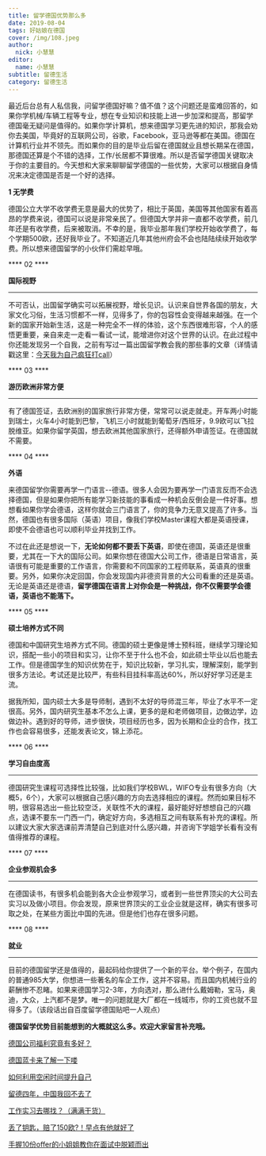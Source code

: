 ```yaml
---
title: 留学德国优势那么多
date: 2019-08-04
tags: 好姑娘在德国
cover: /img/108.jpeg
author: 
  nick: 小慧慧
editor: 
  name: 小慧慧
subtitle: 留德生活
category: 留德生活
---
```





最近后台总有人私信我，问留学德国好嘛？值不值？这个问题还是蛮难回答的，如果你学机械/车辆工程等专业，想在专业知识和技能上进一步加深和提高，那留学德国毫无疑问是值得的。如果你学计算机，想来德国学习更先进的知识，那我会劝你去美国，毕竟好的互联网公司，谷歌，Facebook，亚马逊等都在美国。德国在计算机行业并不领先。而如果你的目的是毕业后留在德国就业且想长期呆在德国，那德国还算是个不错的选择，工作/长居都不算很难。所以是否留学德国关键取决于你的主要目的。今天想和大家来聊聊留学德国的一些优势，大家可以根据自身情况来决定德国是否是一个好的选择。



**1 无学费**

德国公立大学不收学费无意是最大的优势了，相比于英国，美国等其他国家有着高昂的学费来说，德国可以说是非常亲民了。但德国大学并非一直都不收学费，前几年还是有收学费，后来被取消。不幸的是，我毕业那年我们学校开始收学费了，每个学期500欧，还好我毕业了。不知道近几年其他州府会不会也陆陆续续开始收学费。所以想来德国留学的小伙伴们需趁早哦。



**** 02 ****

****国际视野****

********

不可否认，出国留学确实可以拓展视野，增长见识。认识来自世界各国的朋友，大家文化习俗，生活习惯都不一样，见得多了，你的包容性会变得越来越强。在一个新的国家开始新生活，这是一种完全不一样的体验，这个东西很难形容，个人的感悟更重要，亲自来走一走看一看试一试，能增进你对这个世界的认识。在此过程中你还能发现另一个自我，之前有写过一篇出国留学教会我的那些事的文章（详情请戳这里：[今天我为自己疯狂打call](http://mp.weixin.qq.com/s?__biz=MzI0OTE4MTY1Ng==&amp;mid=2649563386&amp;idx=1&amp;sn=1860bd87c4ea4182ba5c26b8f7741d6b&amp;chksm=f18ce44dc6fb6d5ba478ccd548a0cabc8f57a4841f5f286b6a562e3881d4c1e13fcd57b2ecd6&amp;scene=21#wechat_redirect)）



**** 03 ****

****游历欧洲非常方便****

********

有了德国签证，去欧洲别的国家旅行非常方便，常常可以说走就走。开车两小时能到瑞士，火车4小时能到巴黎，飞机三小时就能到葡萄牙/西班牙，9.9欧可以飞拉脱维亚。如果你留学英国，想去欧洲其他国家旅行，还得额外申请签证。在德国就不需要。



**** 04 ****

****外语****





来德国留学你需要再学一门语言--德语。很多人会因为要再学一门语言反而不会选择德国，但是如果你把所有能学习新技能的事看成一种机会反倒会是一件好事。想想看如果你学会德语，这样你就会三门语言了，你的竞争力无意又提高了许多。当然，德国也有很多国际（英语）项目，像我们学校Master课程大都是英语授课，即使不会德语也可以顺利毕业并找到工作。



不过在此还是想说一下，**无论如何都不要丢下英语**，即使在德国，英语还是很重要，尤其在一下大的国际公司。如果你想在德国大公司工作，德语是日常语言，英语很有可能是重要的工作语言，你需要和不同国家的工程师联系，英语真的很重要。另外，如果你决定回国，你会发现国内非德资背景的大公司看重的还是英语。无论是英语还是德语，**留学德国在语言上对你会是一种挑战，你不仅需要学会德语，英语也不能落下。**



**** 05 ****

****硕士培养方式不同****





德国和中国研究生培养方式不同。德国的硕士更像是博士预科班，继续学习理论知识，搭配一些小的项目和实习，让你不至于什么也不会，如此硕士毕业以后也能去工作。但是德国学生的知识优势在于，知识比较新，学习扎实，理解深刻，能学到很多方法论。考试还是比较严，有些科目挂科率高达60%，所以好好学习还是主流。



据我所知，国内硕士大多是导师制，遇到不太好的导师混三年，毕业了水平不一定很高。另外，国内研究生基本不怎么上课，更多的是和老师做项目，边做边学，边做边补。遇到好的导师，进步很快，项目经历也多，因为长期和企业的合作，找工作也会容易很多，还能发表论文，锦上添花。



**** 06 ****

****学习自由度高****

********

德国研究生课程可选择性比较强，比如我们学校BWL，WIFO专业有很多方向（大概5，6个），大家可以根据自己感兴趣的方向去选择相应的课程。然而如果目标不明，很容易选出一些比较空泛，关联性不大的课程，最好能好好想想自己的兴趣点，选课不要东一门西一门，确定好方向，多选相互之间有联系有补充的课程。所以建议大家大家选课前弄清楚自己到底对什么感兴趣，并咨询下学姐学长看有没有值得推荐的课程。



**** 07 ****

****企业参观机会多****

********

在德国读书，有很多机会能到各大企业参观学习，或者到一些世界顶尖的大公司去实习以及做小项目。你会发现，原来世界顶尖的工业企业就是这样，确实有很多可取之处，在某些方面比中国的先进。但是他们也存在很多问题。



**** 08 ****

****就业****

********

目前的德国留学还是值得的，最起码给你提供了一个新的平台。举个例子，在国内的普通985大学，你想进一些著名的车企工作，这并不容易。而且国内机械行业的薪酬惨不忍睹。如果来德国学习2-3年，方向选对，那么进什么戴姆勒，宝马，奥迪，大众，上汽都不是梦。唯一的问题就是大厂都在一线城市，你的工资也就不显得多了。（该段话出自百度留学德国贴吧一人观点）



**德国留学优势目前能想到的大概就这么多。欢迎大家留言补充哦。**



[德国公司福利究竟有多好？](http://mp.weixin.qq.com/s?__biz=MzI0OTE4MTY1Ng==&amp;mid=2649562618&amp;idx=1&amp;sn=535306f0ca0dca5575c479b7e8839f26&amp;chksm=f18cd94dc6fb505bfbff596edfb9537464ffebbd62ba675aa984175fcafbf966f00b16b44eac&amp;scene=21#wechat_redirect)

[德国蓝卡来了解一下喽](http://mp.weixin.qq.com/s?__biz=MzI0OTE4MTY1Ng==&amp;mid=2649563444&amp;idx=1&amp;sn=c7c7d815c2bebfb549e399e5defc39ff&amp;chksm=f18ce583c6fb6c950b0851b0ed07b2b56902cf57a0d9425d532b905154f4157bf247aa1f6dcb&amp;scene=21#wechat_redirect)

[如何利用空闲时间提升自己](http://mp.weixin.qq.com/s?__biz=MzI0OTE4MTY1Ng==&amp;mid=2649563816&amp;idx=1&amp;sn=0e0f4388b214eaf33abb88be62b5f5dd&amp;chksm=f18ce61fc6fb6f09e9cc7b5c4c370d3f1dd36185e64a8f7d63e62fae3456a3b73780690ee977&amp;scene=21#wechat_redirect)

[留德四年，中国我回不去了](http://mp.weixin.qq.com/s?__biz=MzI0OTE4MTY1Ng==&amp;mid=2649563241&amp;idx=1&amp;sn=b7c03c335a3aa551c68a1bd37393566f&amp;chksm=f18ce4dec6fb6dc895b276ab99f8344726082592f07a3dff8b8bf3f647a32a15cb171651ae81&amp;scene=21#wechat_redirect)

[工作实习去哪找？（满满干货）](http://mp.weixin.qq.com/s?__biz=MzI0OTE4MTY1Ng==&amp;mid=2649562804&amp;idx=1&amp;sn=82a484cb6e328aeb758c7fb7fbc881bb&amp;chksm=f18cda03c6fb5315a491ec8acc2e7355c6344edf1ddb34f8c4af4b24c4d74e46a633c5ebc120&amp;scene=21#wechat_redirect)

[丢了钥匙，赔了150欧?！早点有他就好了](http://mp.weixin.qq.com/s?__biz=MzI0OTE4MTY1Ng==&amp;mid=2649563715&amp;idx=1&amp;sn=6dc1f75e883c19399de88e72a37569eb&amp;chksm=f18ce6f4c6fb6fe2b12b7cf0dcd55425615674afdda1cc3aff3fe3b2fd7c37d18ca71cf9015b&amp;scene=21#wechat_redirect)

[手握10份offer的小姐姐教你在面试中脱颖而出](http://mp.weixin.qq.com/s?__biz=MzI0OTE4MTY1Ng==&amp;mid=2649563779&amp;idx=1&amp;sn=d0cb5e6404a0044c9a82ef8807541307&amp;chksm=f18ce634c6fb6f229649f097c13ed4b4258381fb354e90f1d61e112051504359c14823fe1717&amp;scene=21#wechat_redirect)

<br style="max-width: 100%;box-sizing: border-box !important;word-wrap: break-word !important;"/>

